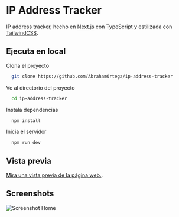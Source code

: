# IP Address Tracker

IP address tracker, hecho en [Next.js](https://nextjs.org) con TypeScript y estilizada con [TailwindCSS](https://tailwindcss.com/).

## Ejecuta en local

Clona el proyecto

```bash
  git clone https://github.com/AbrahamOrtega/ip-address-tracker
```

Ve al directorio del proyecto

```bash
  cd ip-address-tracker
```

Instala dependencias

```bash
  npm install
```

Inicia el servidor

```bash
  npm run dev
```

## Vista previa

[Mira una vista previa de la página web.](https://ip-address-tracker.abrahamortegadev.software/).

## Screenshots

![Screenshot Home](https://ip-address-tracker.abrahamortegadev.software/screenshots/home.png)
